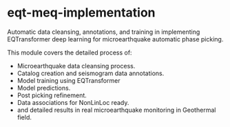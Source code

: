 # eqt-meq-implementation

Automatic data cleansing, annotations, and training in implementing EQTransformer deep learning for microearthquake automatic phase picking.

This module covers the detailed process of:
- Microearthquake data cleansing process.
- Catalog creation and seismogram data annotations.
- Model training using EQTransformer
- Model predictions.
- Post picking refinement.
- Data associations for NonLinLoc ready.
- and detailed results in real microearthquake monitoring in Geothermal field.
